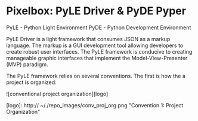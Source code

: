 # Pixelbox: PyLE Driver & PyDE Pyper

PyLE - Python Light Environment
PyDE - Python Development Environment

PyLE Driver is a light framework that consumes JSON as a markup language. The markup is a GUI development tool allowing
developers to create robust user interfaces. The PyLE framework is conducive to creating manageable graphic interfaces
that implement the Model-View-Presenter (MVP) paradigm.

The PyLE framework relies on several conventions. The first is how the a project is organized:

![conventional project organization][logo]


[logo]: http:// ~/./repo_images/conv_proj_org.png "Convention 1: Project Organization"